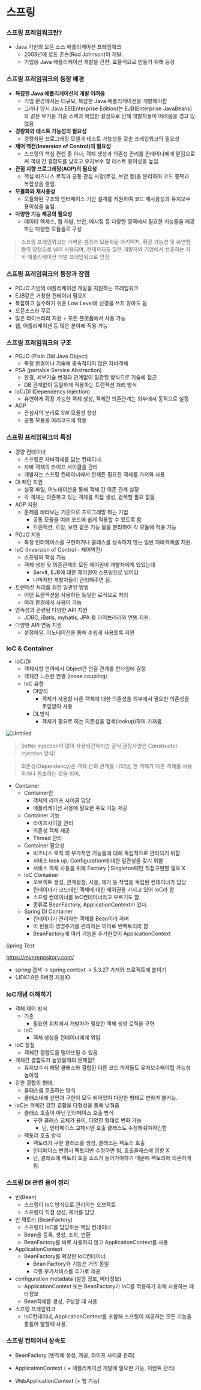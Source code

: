 # 스프링

### 스프링 프레임워크란?

- Java 기반의 오픈 소스 애플리케이션 프레임워크
  - 2003년에 로드 존슨(Rod Johnson)이 개발.
  - 기업용 Java 애플리케이션 개발을 간편, 효율적으로 만들기 위해 등장

### 스프링 프레임워크의 등장 배경

- **복잡한 Java 애플리케이션의 개발 어려움**
  - 기업 환경에서는 대규모, 복잡한 Java 애플리케이션을 개발해야함
  - 그러나 당시 Java EE(Enterprise Edition)는 EJB(Enterprise JavaBeans)와 같은 무거운 기술 스택과 복잡한 설정으로 인해 개발자들이 어려움을 겪고 있었음
- **경량화와 테스트 가능성의 필요성**
  - 경량화된 프로그래밍 모델과 테스트 가능성을 갖춘 프레임워크의 필요성
- **제어 역전(Inversion of Control)의 필요성**
  - 스프링의 핵심 컨셉 중 하나, 객체 생성과 의존성 관리를 컨테이너에게 맡김으로써 객체 간 결합도를 낮추고 유지보수 및 테스트 용이성을 높임.
- **관점 지향 프로그래밍(AOP)의 필요성**
  - 핵심 비즈니스 로직과 공통 관심 사항(로깅, 보안 등)을 분리하여 코드 중복과 복잡성을 줄임.
- **모듈화와 재사용성**
  - 모듈화된 구조와 인터페이스 기반 설계를 지원하여 코드 재사용성과 유지보수 용이성을 높임.
- **다양한 기능 제공의 필요성**
  - 데이터 액세스, 웹 개발, 보안, 메시징 등 다양한 영역에서 필요한 기능들을 제공하는 다양한 모듈들로 구성

> 스프링 프레임워크는 가벼운 설정과 모듈화된 아키텍처, 확장 가능성 및 유연함 등의 장점으로 널리 사용되며, 현재까지도 많은 개발자와 기업에서 선호하는 자바 애플리케이션 개발 프레임워크로 인정

### 스프링 프레임워크의 등장과 장점

- POJO 기반의 애플리케이션 개발을 지원하는 프레임워크
- EJB같은 거창한 컨테이너 필요X
- 복잡하고 실수하기 쉬운 Low Level에 신경을 쓰지 않아도 됨
- 오픈소스라 무료
- 많은 라이브러리 지원 + 모든 플랫폼에서 사용 가능
- 웹, 어플리케이션 등 많은 분야에 적용 가능

### 스프링 프레임워크의 구조

- POJO (Plain Old Java Object)
  - 특정 환경이나 기술에 종속적이지 않은 자바객체
- PSA (portable Service Abstraction)
  - 환경, 세부기술 변경과 관계없이 일관된 방식으로 기술에 접근
  - DB 관계없이 동일하게 적용하는 트랜잭션 처리 방식
- IoC/DI (Dependency Injection)
  - 유연하게 확장 가능한 객체 생성, 객체간 의존관계는 외부에서 동적으로 설정
- AOP
  - 관심사의 분리로 SW 모듈성 향상
  - 공통 모듈을 여러코드에 적용

### 스프링 프레임워크의 특징

- 경량 컨테이너
  - 스프링은 자바객체를 담는 컨테이너
  - 자바 객체의 라이프 사이클을 관리
  - 개발자는 스프링 컨테이너에서 언제든 필요한 객체를 가져와 사용
- DI 패턴 지원
  - 설정 파일, 어노테이션을 통해 객체 간 의존 관계 설정
  - 각 객체는 의존하고 있는 객체를 직접 생성, 검색할 필요 없음
- AOP 지원
  - 문제를 바라보는 기준으로 프로그래밍 하는 기법
    - 공통 모듈을 여러 코드에 쉽게 적용할 수 있도록 함
    - 트랜잭션, 로깅, 보안 같은 기능 들을 분리하여 각 모듈에 적용 가능
- POJO 지원
  - 특정 인터페이스를 구현하거나 클래스를 상속하지 않는 일반 자바객체를 지원.
- IoC (Inversion of Control - 제어역전)
  - 스프링의 핵심 기능
  - 객체 생성 및 의존관계의 모든 제어권이 개발자에게 있었는데
    - Servlt, EJB에 대한 제어권이 스프링으로 넘어감
    - 나머지만 개발자들이 관리해주면 됨.
- 트랜잭션 처리를 위한 일관된 방법
  - 어떤 트랜잭션을 사용하든 동일한 로직으로 처리
  - 여러 환경에서 사용이 가능
- 영속성과 관련된 다양한 API 지원
  - JDBC, iBatis, mybatis, JPA 등 라이브러리와 연동 지원.
- 다양한 API 연동 지원
  - 설정파일, 어노테이션을 통해 손쉽게 사용토록 지원

### IoC & Container

- IoC/DI
  - 객체지향 언어에서 Object간 연결 관계를 런타임에 결정
  - 객체간 느슨한 연결 (loose coupling)
  - IoC 유형
    - DI방식
      - 객체가 사용할 다른 객체에 대한 의존성을 외부에서 필요한 의존성을 주입받아 사용
    - DL방식
      - 객체가 필요로 하는 의존성을 검색(lookup)하여 가져옴

![Untitled](https://prod-files-secure.s3.us-west-2.amazonaws.com/890a9e69-6faa-4631-9803-c2c160f9f4bb/e6770023-5ca0-48aa-9dd2-d6610c765fd9/Untitled.png)

> Setter Injection이 많이 사용되긴하지만 공식 권장사양은 Constructor Injection 방식!

> 의존성(Dependency)은 객체 간의 관계를 나타냄,
> 한 객체가 다른 객체를 사용하거나 참조하는 것을 의미.

- Container
  - Container란
    - 객체의 라이프 사이클 담당
    - 애플리케이션 사용에 필요한 주요 기능 제공
  - Container 기능
    - 라이프사이클 관리
    - 의존성 객체 제공
    - Thread 관리
  - Container 필요성
    - 비즈니스 로직 외 부가적인 기능들에 대해 독립적으로 관리되기 위함
    - 서비스 look up, Configuration에 대한 일관성을 갖기 위함
    - 서비스 객체 사용을 위해 Factory | Singleton패턴 직접구현할 필요 X
  - IoC Container
    - 오브젝트 생성, 관계설정, 사용, 제거 등 작업을 독립된 컨테이너가 담당
    - 컨테이너가 코드대신 객체에 대한 제어권을 가지고 있어 IoC라 함
    - 스프링 컨테이너를 IoC컨테이너라고 부르기도 함.
    - 종류로 BeanFactory, ApplicationContext가 있다.
  - Spring DI Container
    - 컨테이너가 관리하는 객체를 Bean이라 하며
    - 이 빈들의 생명주기를 관리하는 의미로 빈팩토리라 함
    - BeanFactory에 여러 기능을 추가한것이 ApplicationContext

Spring Test

https://mvnrepository.com/

- spring 검색 → spring context → 5.3.27 가져와 프로젝트에 붙이기
- (JDK1.8은 6버전 지원X)

### IoC개념 이해하기

- 객체 제어 방식
  - 기존
    - 필요한 위치에서 개발자가 필요한 객체 생성 로직을 구현
  - IoC
    - 객체 생성을 컨테이너에게 위임
- IoC 장점
  - 객체간 결합도를 떨어뜨릴 수 있음
- 객체간 결합도가 높았을때의 문제점?
  - 유지보수시 해당 클래스와 결합된 다른 코드 까지들도 유지보수해야할 가능성 높아짐
- 강한 결합의 형태.
  - 클래스를 호출하는 방식
  - 클래스내에 선언과 구현이 모두 되어있어 다양한 형태로 변화가 불가능.
- IoC는 객체간 강한 결합을 다형성을 통해 낮춰줌
  - 클래스 호출이 아닌 인터페이스 호출 방식
    - 구현 클래스 교체가 용이, 다양한 형태로 변화 가능
      - 단, 인터페이스 교체시엔 호출 클래스도 수정해줘야하긴함
  - 팩토리 호출 방식
    - 팩토리가 구현 클래스를 생성, 클래스는 팩토리 호출
    - 인터페이스 변경시 팩토리만 수정하면 됨, 호출클래스에 영향 X
    - 단, 클래스에 팩토리 호출 소스가 들어가야하기 때문에 팩토리에 의존하게됨.

### 스프링 DI 관련 용어 정리

- 빈(Bean)
  - 스프링이 IoC 방식으로 관리하는 오브젝트
  - 스프링이 직접 생성, 제어를 담당
- 빈 팩토리 (BeanFactory)
  - 스프링이 IoC를 담당하는 핵심 컨테이너
  - Bean을 등록, 생성, 조회, 반환
  - BeanFactory를 바로 사용하지 않고 ApplicationContext를 사용
- ApplicationContext
  - BeanFactory를 확장한 IoC컨테이너
    - Bean Factory와 기능은 거의 동일
    - 각종 부가서비스를 추가로 제공
- configuration metadata (설정 정보, 메타정보)
  - ApplicationContext 또는 BeanFactory가 IoC를 적용하기 위해 사용하는 메타정보
  - Bean객체를 생성, 구성할 때 사용
- 스프링 프레임워크
  - IoC컨테이너, ApplicationContext를 포함해 스프링이 제공하는 모든 기능을 통틀어 말할때 사용.

### 스프링 컨테이너 상속도

- BeanFactory (빈객체 생성, 제공, 라이프 사이클 관리)

- ApplicationContext ( + 애플리케이션 개발에 필요한 기능, 이벤트 관리)

- WebApplicationContext (+ 웹 기능)
